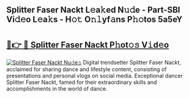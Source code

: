 ## Splitter Faser Nackt L𝚎a𝚔ed N𝚞𝚍e - Part-SBI Vi𝚍𝚎o L𝚎a𝚔s - H𝚘𝚝 O𝚗𝚕yf𝚊ns P𝚑𝚘tos 5a5eY

# <h2><a href="http://kf7rhjp.oniu.top/?m=Splitter+Faser+Nackt">🔗👉 🔴 Splitter Faser Nackt P𝚑ot𝚘𝚜 V𝚒d𝚎o</a></h2>

[![Splitter Faser Nackt Nu𝚍e𝚜](https://i.imgur.com/0qMVB7G.gif)](http://kf7rhjp.oniu.top/?m=Splitter+Faser+Nackt)
Digital trendsetter Splitter Faser Nackt, acclaimed for sharing dance and lifestyle content, consisting of presentations and personal vlogs on social media. Exceptional dancer Splitter Faser Nackt, famed for their extraordinary skills and accomplishments in the world of dance.  
